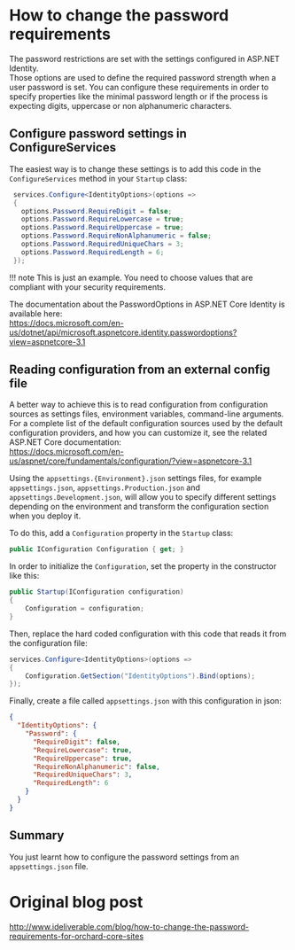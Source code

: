 # How to change the password requirements

The password restrictions are set with the settings configured in ASP.NET Identity.  
Those options are used to define the required password strength when a user password is set.
You can configure these requirements in order to specify properties like the minimal password length or if the process is expecting digits, uppercase or non alphanumeric characters.

## Configure password settings in ConfigureServices

The easiest way is to change these settings is to add this code in the `ConfigureServices` method in your `Startup` class:

```cs
 services.Configure<IdentityOptions>(options =>
 {
   options.Password.RequireDigit = false;
   options.Password.RequireLowercase = true;
   options.Password.RequireUppercase = true;
   options.Password.RequireNonAlphanumeric = false;
   options.Password.RequiredUniqueChars = 3;
   options.Password.RequiredLength = 6;
 });
```

!!! note
    This is just an example. You need to choose values that are compliant with your security requirements.

The documentation about the PasswordOptions in ASP.NET Core Identity is available here:  
<https://docs.microsoft.com/en-us/dotnet/api/microsoft.aspnetcore.identity.passwordoptions?view=aspnetcore-3.1>

## Reading configuration from an external config file

A better way to achieve this is to read configuration from configuration sources as settings files, environment variables, command-line arguments. For a complete list of the default configuration sources used by the default configuration providers, and how you can customize it, see the related ASP.NET Core documentation:  
<https://docs.microsoft.com/en-us/aspnet/core/fundamentals/configuration/?view=aspnetcore-3.1>

Using the `appsettings.{Environment}.json` settings files, for example `appsettings.json`, `appsettings.Production.json` and `appsettings.Development.json`, will allow you to specify different settings depending on the environment and transform the configuration section when you deploy it.

To do this, add a `Configuration` property in the `Startup` class:

```csharp
public IConfiguration Configuration { get; }
```

In order to initialize the `Configuration`, set the property in the constructor like this:

```csharp
public Startup(IConfiguration configuration)
{
    Configuration = configuration;
}
```

Then, replace the hard coded configuration with this code that reads it from the configuration file:

```csharp
services.Configure<IdentityOptions>(options =>
{
    Configuration.GetSection("IdentityOptions").Bind(options);
});
```

Finally, create a file called `appsettings.json` with this configuration in json:

```json
{
  "IdentityOptions": {
    "Password": {
      "RequireDigit": false,
      "RequireLowercase": true,
      "RequireUppercase": true,
      "RequireNonAlphanumeric": false,
      "RequiredUniqueChars": 3,
      "RequiredLength": 6
    }
  }
}
```

## Summary

You just learnt how to configure the password settings from an `appsettings.json` file.

# Original blog post

<http://www.ideliverable.com/blog/how-to-change-the-password-requirements-for-orchard-core-sites>
